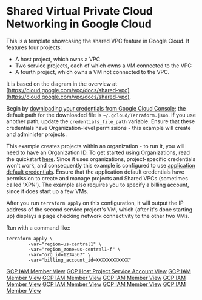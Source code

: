 # Shared Virtual Private Cloud Networking in Google Cloud

This is a template showcasing the shared VPC feature in Google Cloud.  It features
four projects:
- A host project, which owns a VPC
- Two service projects, each of which owns a VM connected to the VPC
- A fourth project, which owns a VM not connected to the VPC.

It is based on the diagram in the overview at [https://cloud.google.com/vpc/docs/shared-vpc](https://cloud.google.com/vpc/docs/shared-vpc).

Begin by [downloading your credentials from Google Cloud Console](https://www.terraform.io/docs/providers/google/#credentials); the default path for the downloaded file is `~/.gcloud/Terraform.json`.  If you use another path, update the `credentials_file_path` variable.  Ensure that these credentials have Organization-level permissions - this example will create and administer projects.

This example creates projects within an organization - to run it, you will need to have an Organization ID.  To get started using Organizations, read the quickstart [here](https://cloud.google.com/resource-manager/docs/quickstart-organizations).  Since it uses organizations, project-specific credentials won't work, and consequently this example is configured to use [application default credentials](https://developers.google.com/identity/protocols/application-default-credentials).  Ensure that the application default credentials have permission to create and manage projects and Shared VPCs (sometimes called 'XPN').  The example also requires you to specify a billing account, since it does start up a few VMs.

After you run `terraform apply` on this configuration, it will output the IP address of the second service project's VM, which (after it's done starting up) displays a page checking network connectivity to the other two VMs.

Run with a command like:
```
terraform apply \
        -var="region=us-central1" \
        -var="region_zone=us-central1-f" \
        -var="org_id=1234567" \
        -var="billing_account_id=XXXXXXXXXXXX"
```
[GCP IAM Member View](https://github.com/iestarks/coalfire/blob/main/screenshots/Snip20201018_10.png)
[GCP Host Project Service Account View](https://github.com/iestarks/coalfire/blob/main/screenshots/Snip20201018_11.png)
[GCP IAM Member View](https://github.com/iestarks/coalfire/blob/main/screenshots/Snip20201018_10.png)
[GCP IAM Member View](https://github.com/iestarks/coalfire/blob/main/screenshots/Snip20201018_10.png)
[GCP IAM Member View](https://github.com/iestarks/coalfire/blob/main/screenshots/Snip20201018_10.png)
[GCP IAM Member View](https://github.com/iestarks/coalfire/blob/main/screenshots/Snip20201018_10.png)
[GCP IAM Member View](https://github.com/iestarks/coalfire/blob/main/screenshots/Snip20201018_10.png)
[GCP IAM Member View](https://github.com/iestarks/coalfire/blob/main/screenshots/Snip20201018_10.png)
[GCP IAM Member View](https://github.com/iestarks/coalfire/blob/main/screenshots/Snip20201018_10.png)
